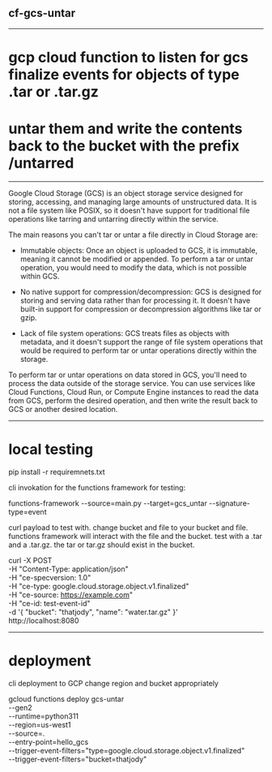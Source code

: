 ## cf-gcs-untar
---
# gcp cloud function to listen for gcs finalize events for objects of type .tar or .tar.gz
# untar them and write the contents back to the bucket with the prefix /untarred
---

Google Cloud Storage (GCS) is an object storage service designed for storing, accessing, and managing large amounts of unstructured data. It is not a file system like POSIX, so it doesn't have support for traditional file operations like tarring and untarring directly within the service.

The main reasons you can't tar or untar a file directly in Cloud Storage are:

- Immutable objects: Once an object is uploaded to GCS, it is immutable, meaning it cannot be modified or appended. To perform a tar or untar operation, you would need to modify the data, which is not possible within GCS.

- No native support for compression/decompression: GCS is designed for storing and serving data rather than for processing it. It doesn't have built-in support for compression or decompression algorithms like tar or gzip.

- Lack of file system operations: GCS treats files as objects with metadata, and it doesn't support the range of file system operations that would be required to perform tar or untar operations directly within the storage.

To perform tar or untar operations on data stored in GCS, you'll need to process the data outside of the storage service. You can use services like Cloud Functions, Cloud Run, or Compute Engine instances to read the data from GCS, perform the desired operation, and then write the result back to GCS or another desired location.

---

# local testing 

pip install -r requiremnets.txt

cli invokation for the functions framework for testing:

functions-framework --source=main.py --target=gcs_untar --signature-type=event

curl payload to test with. change bucket and file to your bucket and file.
functions framework will interact with the file and the bucket. 
test with a .tar and a .tar.gz. the tar or tar.gz should exist in the bucket.

curl -X POST \
    -H "Content-Type: application/json" \
    -H "ce-specversion: 1.0" \
    -H "ce-type: google.cloud.storage.object.v1.finalized" \
    -H "ce-source: https://example.com" \
    -H "ce-id: test-event-id" \
    -d '{
          "bucket": "thatjody",
          "name": "water.tar.gz"
        }' \
    http://localhost:8080

---
# deployment

cli deployment to GCP
change region and bucket appropriately

gcloud functions deploy gcs-untar \
  --gen2 \
  --runtime=python311 \
  --region=us-west1 \
  --source=. \
  --entry-point=hello_gcs \
  --trigger-event-filters="type=google.cloud.storage.object.v1.finalized" \
  --trigger-event-filters="bucket=thatjody"